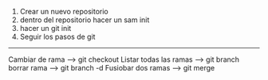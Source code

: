 1. Crear un nuevo repositorio 
2. dentro del repositorio hacer un sam init
3. hacer un git init 
4. Seguir los pasos de git
----------------------------------------------------------------
Cambiar de rama --> git checkout <branch-name>
Listar todas las ramas --> git branch
borrar rama --> git branch -d <branch-name>
Fusiobar dos ramas --> git merge <branch-name>

